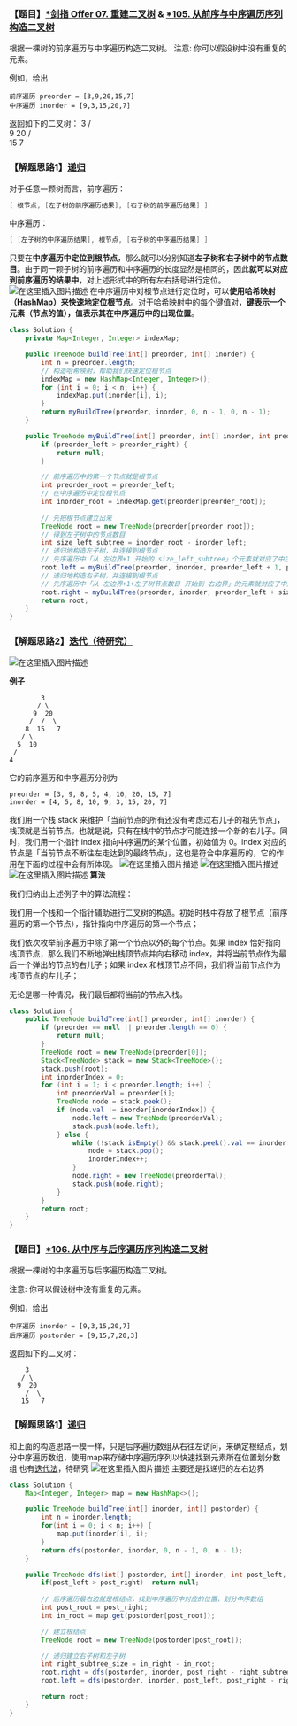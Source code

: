 ### 【题目】[*剑指 Offer 07. 重建二叉树](https://leetcode-cn.com/problems/zhong-jian-er-cha-shu-lcof/solution/) & [*105. 从前序与中序遍历序列构造二叉树](https://leetcode-cn.com/problems/construct-binary-tree-from-preorder-and-inorder-traversal/)
根据一棵树的前序遍历与中序遍历构造二叉树。
注意: 你可以假设树中没有重复的元素。

例如，给出

	前序遍历 preorder = [3,9,20,15,7]
	中序遍历 inorder = [9,3,15,20,7]

返回如下的二叉树：
	    3
	   / \
	  9  20
	    /  \
	   15   7

### 【解题思路1】[递归](https://leetcode-cn.com/problems/construct-binary-tree-from-preorder-and-inorder-traversal/solution/cong-qian-xu-yu-zhong-xu-bian-li-xu-lie-gou-zao-9/)
对于任意一颗树而言，前序遍历：

```java
[ 根节点, [左子树的前序遍历结果], [右子树的前序遍历结果] ]
```

中序遍历：

```java
[ [左子树的中序遍历结果], 根节点, [右子树的中序遍历结果] ]
```

只要在**中序遍历中定位到根节点**，那么就可以分别知道**左子树和右子树中的节点数目**。由于同一颗子树的前序遍历和中序遍历的长度显然是相同的，因此**就可以对应到前序遍历的结果中**，对上述形式中的所有左右括号进行定位。
![在这里插入图片描述](https://img-blog.csdnimg.cn/2020052211141447.png?x-oss-process=image/watermark,type_ZmFuZ3poZW5naGVpdGk,shadow_10,text_aHR0cHM6Ly9ibG9nLmNzZG4ubmV0L1h1bkNpeQ==,size_16,color_FFFFFF,t_70)
在中序遍历中对根节点进行定位时，可以**使用哈希映射（HashMap）来快速地定位根节点**。对于哈希映射中的每个键值对，**键表示一个元素（节点的值），值表示其在中序遍历中的出现位置**。

```java
class Solution {
    private Map<Integer, Integer> indexMap;

    public TreeNode buildTree(int[] preorder, int[] inorder) {
        int n = preorder.length;
        // 构造哈希映射，帮助我们快速定位根节点
        indexMap = new HashMap<Integer, Integer>();
        for (int i = 0; i < n; i++) {
            indexMap.put(inorder[i], i);
        }
        return myBuildTree(preorder, inorder, 0, n - 1, 0, n - 1);
    }

    public TreeNode myBuildTree(int[] preorder, int[] inorder, int preorder_left, int preorder_right, int inorder_left, int inorder_right) {
        if (preorder_left > preorder_right) {
            return null;
        }

        // 前序遍历中的第一个节点就是根节点
        int preorder_root = preorder_left;
        // 在中序遍历中定位根节点
        int inorder_root = indexMap.get(preorder[preorder_root]);
        
        // 先把根节点建立出来
        TreeNode root = new TreeNode(preorder[preorder_root]);
        // 得到左子树中的节点数目
        int size_left_subtree = inorder_root - inorder_left;
        // 递归地构造左子树，并连接到根节点
        // 先序遍历中「从 左边界+1 开始的 size_left_subtree」个元素就对应了中序遍历中「从 左边界 开始到 根节点定位-1」的元素
        root.left = myBuildTree(preorder, inorder, preorder_left + 1, preorder_left + size_left_subtree, inorder_left, inorder_root - 1);
        // 递归地构造右子树，并连接到根节点
        // 先序遍历中「从 左边界+1+左子树节点数目 开始到 右边界」的元素就对应了中序遍历中「从 根节点定位+1 到 右边界」的元素
        root.right = myBuildTree(preorder, inorder, preorder_left + size_left_subtree + 1, preorder_right, inorder_root + 1, inorder_right);
        return root;
    }
}
```

### 【解题思路2】[迭代（待研究）](https://leetcode-cn.com/problems/construct-binary-tree-from-preorder-and-inorder-traversal/solution/cong-qian-xu-yu-zhong-xu-bian-li-xu-lie-gou-zao-9/)
![在这里插入图片描述](https://img-blog.csdnimg.cn/20200522111640801.png?x-oss-process=image/watermark,type_ZmFuZ3poZW5naGVpdGk,shadow_10,text_aHR0cHM6Ly9ibG9nLmNzZG4ubmV0L1h1bkNpeQ==,size_16,color_FFFFFF,t_70)

**例子**

	        3
	       / \
	      9  20
	     /  /  \
	    8  15   7
	   / \
	  5  10
	 /
	4
它的前序遍历和中序遍历分别为

	preorder = [3, 9, 8, 5, 4, 10, 20, 15, 7]
	inorder = [4, 5, 8, 10, 9, 3, 15, 20, 7]
我们用一个栈 stack 来维护「当前节点的所有还没有考虑过右儿子的祖先节点」，栈顶就是当前节点。也就是说，只有在栈中的节点才可能连接一个新的右儿子。同时，我们用一个指针 index 指向中序遍历的某个位置，初始值为 0。index 对应的节点是「当前节点不断往左走达到的最终节点」，这也是符合中序遍历的，它的作用在下面的过程中会有所体现。
![在这里插入图片描述](https://img-blog.csdnimg.cn/2020052211185842.png?x-oss-process=image/watermark,type_ZmFuZ3poZW5naGVpdGk,shadow_10,text_aHR0cHM6Ly9ibG9nLmNzZG4ubmV0L1h1bkNpeQ==,size_16,color_FFFFFF,t_70)
![在这里插入图片描述](https://img-blog.csdnimg.cn/20200522111907982.png?x-oss-process=image/watermark,type_ZmFuZ3poZW5naGVpdGk,shadow_10,text_aHR0cHM6Ly9ibG9nLmNzZG4ubmV0L1h1bkNpeQ==,size_16,color_FFFFFF,t_70)
![在这里插入图片描述](https://img-blog.csdnimg.cn/20200522111917888.png?x-oss-process=image/watermark,type_ZmFuZ3poZW5naGVpdGk,shadow_10,text_aHR0cHM6Ly9ibG9nLmNzZG4ubmV0L1h1bkNpeQ==,size_16,color_FFFFFF,t_70)
**算法**

我们归纳出上述例子中的算法流程：

我们用一个栈和一个指针辅助进行二叉树的构造。初始时栈中存放了根节点（前序遍历的第一个节点），指针指向中序遍历的第一个节点；

我们依次枚举前序遍历中除了第一个节点以外的每个节点。如果 index 恰好指向栈顶节点，那么我们不断地弹出栈顶节点并向右移动 index，并将当前节点作为最后一个弹出的节点的右儿子；如果 index 和栈顶节点不同，我们将当前节点作为栈顶节点的左儿子；

无论是哪一种情况，我们最后都将当前的节点入栈。

```java
class Solution {
    public TreeNode buildTree(int[] preorder, int[] inorder) {
        if (preorder == null || preorder.length == 0) {
            return null;
        }
        TreeNode root = new TreeNode(preorder[0]);
        Stack<TreeNode> stack = new Stack<TreeNode>();
        stack.push(root);
        int inorderIndex = 0;
        for (int i = 1; i < preorder.length; i++) {
            int preorderVal = preorder[i];
            TreeNode node = stack.peek();
            if (node.val != inorder[inorderIndex]) {
                node.left = new TreeNode(preorderVal);
                stack.push(node.left);
            } else {
                while (!stack.isEmpty() && stack.peek().val == inorder[inorderIndex]) {
                    node = stack.pop();
                    inorderIndex++;
                }
                node.right = new TreeNode(preorderVal);
                stack.push(node.right);
            }
        }
        return root;
    }
}
```

### 【题目】[*106. 从中序与后序遍历序列构造二叉树](https://leetcode-cn.com/problems/construct-binary-tree-from-inorder-and-postorder-traversal/)
根据一棵树的中序遍历与后序遍历构造二叉树。

注意:
你可以假设树中没有重复的元素。

例如，给出

	中序遍历 inorder = [9,3,15,20,7]
	后序遍历 postorder = [9,15,7,20,3]
返回如下的二叉树：

	    3
	   / \
	  9  20
	    /  \
	   15   7
### 【解题思路1】[递归](https://leetcode-cn.com/problems/construct-binary-tree-from-inorder-and-postorder-traversal/solution/cong-zhong-xu-yu-hou-xu-bian-li-xu-lie-gou-zao-14/)
和上面的构造思路一模一样，只是后序遍历数组从右往左访问，来确定根结点，划分中序遍历数组，使用map来存储中序遍历序列以快速找到元素所在位置划分数组
也有[迭代法](https://leetcode-cn.com/problems/construct-binary-tree-from-inorder-and-postorder-traversal/solution/cong-zhong-xu-yu-hou-xu-bian-li-xu-lie-gou-zao-14/)，待研究
![在这里插入图片描述](https://img-blog.csdnimg.cn/20200925095750636.png?x-oss-process=image/watermark,type_ZmFuZ3poZW5naGVpdGk,shadow_10,text_aHR0cHM6Ly9ibG9nLmNzZG4ubmV0L1h1bkNpeQ==,size_16,color_FFFFFF,t_70#pic_center)
主要还是找递归的左右边界
```java
class Solution {
    Map<Integer, Integer> map = new HashMap<>();

    public TreeNode buildTree(int[] inorder, int[] postorder) {
        int n = inorder.length;
        for(int i = 0; i < n; i++) {
            map.put(inorder[i], i);
        }
        return dfs(postorder, inorder, 0, n - 1, 0, n - 1);
    }

    public TreeNode dfs(int[] postorder, int[] inorder, int post_left, int post_right, int in_left, int in_right) {
        if(post_left > post_right)  return null;
        
        // 后序遍历最右边就是根结点，找到中序遍历中对应的位置，划分中序数组
        int post_root = post_right;
        int in_root = map.get(postorder[post_root]);

        // 建立根结点
        TreeNode root = new TreeNode(postorder[post_root]);

        // 递归建立右子树和左子树
        int right_subtree_size = in_right - in_root;
        root.right = dfs(postorder, inorder, post_right - right_subtree_size, post_right - 1, in_root + 1, in_right);
        root.left = dfs(postorder, inorder, post_left, post_right - right_subtree_size - 1, in_left, in_root - 1);

        return root;
    }
}
```
